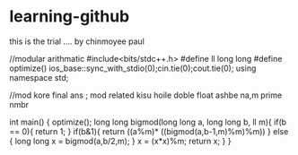 # learning-github
this is the trial ....
by chinmoyee paul

//modular arithmatic
#include<bits/stdc++.h>
#define ll long long 
#define optimize() ios_base::sync_with_stdio(0);cin.tie(0);cout.tie(0);
using namespace std;

//mod kore final ans ; mod related kisu hoile doble float ashbe na,m prime nmbr


int main()
{
    optimize();
    long long bigmod(long long a, long long b, ll m){
     if(b == 0){
          return 1;
     }
     if(b&1){
          return ((a%m)* ((bigmod(a,b-1,m)%m)%m))
     }
     else {
          long long x = bigmod(a,b/2,m);
     }
     x = (x*x)%m; return x;
    }
}
